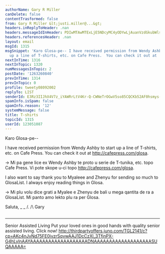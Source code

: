 ```yaml
---
authorName: Gary R Miller
canDelete: false
contentTrasformed: false
from: Gary R Miller &lt;justi.miller@...&gt;
headers.inReplyToHeader: .nan
headers.messageIdInHeader: PDIwMTAwMTExLjE5NDcyMC4yODYwLjAuanVzdGkubWlsbGVyQGp1bm8uY29tPg==
headers.referencesHeader: .nan
layout: email
msgId: 1315
msgSnippet: 'Karo Glosa-pe-- I have received permission from Wendy Ashby to start
  up a line of T-shirts, etc. on Cafe Press.  You can check it out at '
nextInTime: 1316
nextInTopic: 1320
numMessagesInTopic: 2
postDate: '1263260840'
prevInTime: 1314
prevInTopic: 0
profile: tweety08092002
replyTo: LIST
senderId: E3Rz3IIJhX4V7z_iYAWRrLtV4Kr-Q-CWNeTrOGwV5so85CQCKb52AF0hsmys-ZT3hJkBg1dimdbgxFgbUKYBp8CRs8tWUx1cUk1WKQ
spamInfo.isSpam: false
spamInfo.reason: '12'
systemMessage: false
title: T-shirts
topicId: 1315
userId: 123051087
---
```


Karo Glosa-pe--

I have received permission from Wendy Ashby to start up a line of
T-shirts, etc. on Cafe Press.  You can check it out at
http://cafepress.com/glosa.

-> Mi pa gene lice ex Wendy Ashby te proto u serie de T-tunika, etc. topo
Cafe Press.  Vi pote skope u-ci topo http://cafepress.com/glosa.

I also want to say thank you to Myaleee and Zhenyu for sending so much to
GlosaList.  I always enjoy reading things in Glosa.

-> Mi plu volu dice grati a Myalee e Zhenyu de bali u mega qantita de ra
a GlosaList.  Mi panto amo lekto plu ra per Glosa.

Saluta,
_ _
/.
/\   Gary
##
____________________________________________________________
Senior Assisted Living
Put your loved ones in good hands with quality senior assisted living. Click now!
http://thirdpartyoffers.juno.com/TGL2141/c?cp=AKc4nJvNd75FE0ivzrSqvwAAJ1DcCzXl_3TfjnPX-G4hLylnAAYAAAAAAAAAAAAAAAAAAADNAAAAAAAAAAAAAAAAAAASUQAAAAA=

